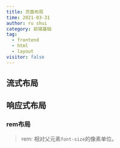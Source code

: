 ```yaml
---
title: 页面布局
time: 2021-03-31
author: ru shui
category: 前端基础
tag:
  - frontend
  - html
  - layout
visitor: false
---
```


## 流式布局
## 响应式布局
### rem布局
> rem: 相对父元素`font-size`的像素单位。